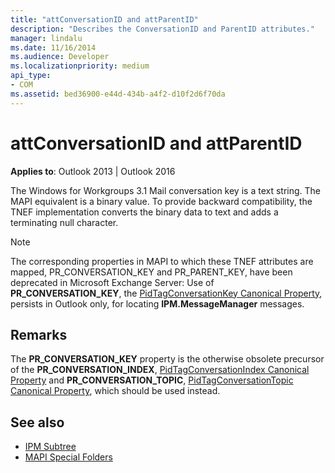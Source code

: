 ```yaml
---
title: "attConversationID and attParentID"
description: "Describes the ConversationID and ParentID attributes."
manager: lindalu
ms.date: 11/16/2014
ms.audience: Developer
ms.localizationpriority: medium
api_type:
- COM
ms.assetid: bed36900-e44d-434b-a4f2-d10f2d6f70da
---
```


# attConversationID and attParentID

**Applies to**: Outlook 2013 | Outlook 2016 
  
The Windows for Workgroups 3.1 Mail conversation key is a text string. The MAPI equivalent is a binary value. To provide backward compatibility, the TNEF implementation converts the binary data to text and adds a terminating null character.
  
> [!NOTE]
> The corresponding properties in MAPI to which these TNEF attributes are mapped, PR_CONVERSATION_KEY and PR_PARENT_KEY, have been deprecated in Microsoft Exchange Server: Use of **PR_CONVERSATION_KEY**, the [PidTagConversationKey Canonical Property](pidtagconversationkey-canonical-property.md), persists in Outlook only, for locating **IPM.MessageManager** messages. 
  
## Remarks

The **PR_CONVERSATION_KEY** property is the otherwise obsolete precursor of the **PR_CONVERSATION_INDEX**, [PidTagConversationIndex Canonical Property](pidtagconversationindex-canonical-property.md) and **PR_CONVERSATION_TOPIC**, [PidTagConversationTopic Canonical Property](pidtagconversationtopic-canonical-property.md), which should be used instead.
  
## See also

- [IPM Subtree](ipm-subtree.md)
- [MAPI Special Folders](mapi-special-folders.md)

